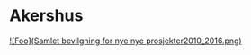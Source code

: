 # Akershus

<a href="https://raw.githubusercontent.com/samspill/regionalt/master/Fylker/Akershus/Samlet%20bevilgning%20for%20nye%20nye%20prosjekter2010_2016.png" rel="some text">![Foo](Samlet bevilgning for nye nye prosjekter2010_2016.png)</a>
